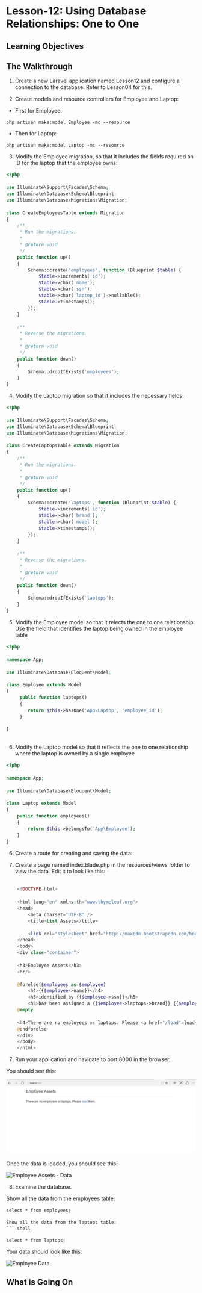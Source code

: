 <!-- enter lesson number and title below separated by hyphen-->
# Lesson-12: Using Database Relationships: One to One  

## Learning Objectives

## The Walkthrough

1. Create a new Laravel application named Lesson12 and configure a connection to the database. Refer to Lesson04 for this. 

2. Create models and resource controllers for Employee and Laptop: 

* First for Employee: 
``` shell 
php artisan make:model Employee -mc --resource 
```

* Then for Laptop:

``` shell 
php artisan make:model Laptop -mc --resource 
```

3. Modify the Employee migration, so that it includes the fields required an ID for the laptop that the employee owns: 
``` php 
<?php

use Illuminate\Support\Facades\Schema;
use Illuminate\Database\Schema\Blueprint;
use Illuminate\Database\Migrations\Migration;

class CreateEmployeesTable extends Migration
{
    /**
     * Run the migrations.
     *
     * @return void
     */
    public function up()
    {
        Schema::create('employees', function (Blueprint $table) {
            $table->increments('id');
            $table->char('name');
            $table->char('ssn');
            $table->char('laptop_id')->nullable();
            $table->timestamps();
        });
    }

    /**
     * Reverse the migrations.
     *
     * @return void
     */
    public function down()
    {
        Schema::dropIfExists('employees');
    }
}

```

4. Modify the Laptop migration so that it includes the necessary fields:

``` php 
<?php

use Illuminate\Support\Facades\Schema;
use Illuminate\Database\Schema\Blueprint;
use Illuminate\Database\Migrations\Migration;

class CreateLaptopsTable extends Migration
{
    /**
     * Run the migrations.
     *
     * @return void
     */
    public function up()
    {
        Schema::create('laptops', function (Blueprint $table) {
            $table->increments('id');
            $table->char('brand');
            $table->char('model');
            $table->timestamps();
        });
    }

    /**
     * Reverse the migrations.
     *
     * @return void
     */
    public function down()
    {
        Schema::dropIfExists('laptops');
    }
}


```

5. Modify the Employee model so that it relects the one to one relationship: 
Use the field that identifies the laptop being owned in the employee table

``` php 
<?php

namespace App;

use Illuminate\Database\Eloquent\Model;

class Employee extends Model
{
     public function laptops()
     {
     	return $this->hasOne('App\Laptop', 'employee_id');
     }
     
}



```


6. Modify the Laptop model so that it reflects the one to one relationship where the laptop is owned by a single employee

``` php 
<?php

namespace App;

use Illuminate\Database\Eloquent\Model;

class Laptop extends Model
{
    public function employees()
    {
    	return $this->belongsTo('App\Employee');
    }
}
```

6. Create a route for creating and saving the data: 

7. Create a page named index.blade.php in the resources/views folder to view the data. Edit it to look like this:

```php 

	<!DOCTYPE html>

	<html lang="en" xmlns:th="www.thymeleaf.org">
	<head>
	    <meta charset="UTF-8" />
	    <title>List Assets</title>

	    <link rel="stylesheet" href="http://maxcdn.bootstrapcdn.com/bootstrap/3.3.7/css/bootstrap.min.css" integrity="sha384-BVYiiSIFeK1dGmJRAkycuHAHRg32OmUcww7on3RYdg4Va+PmSTsz/K68vbdEjh4u" crossorigin="anonymous"/>
	</head>
	<body>
	<div class="container">

	<h3>Employee Assets</h3>
	<hr/>

	@forelse($employees as $employee)
		<h4>{{$employee->name}}</h4>
		<h5>identified by {{$employee->ssn}}</h5>
		<h5>has been assigned a {{$employee->laptops->brand}} {{$employee->laptops->model}}</h5>
	@empty 

	<h4>There are no employees or laptops. Please <a href="/load">load</a> them. </h4>
	@endforelse 
	</div>
	</body>
	</html>
```

7. Run your application and navigate to port 8000 in the browser. 

You should see this:

![Employee Assets - no data ](img/noemployeeassets.png)

Once the data is loaded, you should see this:

![Employee Assets - Data](img/employeeassets.png)


8. Examine the database. 

Show all the data from the employees table: 
``` shell 
select * from employees; 

Show all the data from the laptops table:
``` shell 

select * from laptops; 
``` 

Your data should look like this:

![Employee Data](img/employeeassets.png)

## What is Going On
